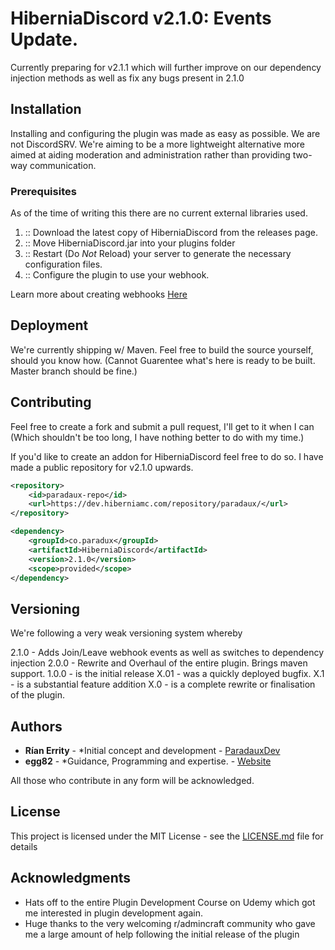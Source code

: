 # HiberniaDiscord v2.1.0: Events Update.

Currently preparing for v2.1.1 which will further improve on our dependency injection methods as well as fix any bugs present in 2.1.0

## Installation

Installing and configuring the plugin was made as easy as possible. We are not DiscordSRV. We're aiming to be a more lightweight alternative more aimed at aiding moderation and administration rather than providing two-way communication.

### Prerequisites

As of the time of writing this there are no current external libraries used.

1.  :: Download the latest copy of HiberniaDiscord from the releases page.
2.  :: Move HiberniaDiscord.jar into your plugins folder
3.  :: Restart (Do *Not* Reload) your server to generate the necessary configuration files.
4.  :: Configure the plugin to use your webhook. 

Learn more about creating webhooks  [Here](https://support.discordapp.com/hc/en-us/articles/228383668-Intro-to-Webhook)
## Deployment

We're currently shipping w/ Maven. Feel free to build the source yourself, should you know how. (Cannot Guarentee what's here is ready to be built. Master branch should be fine.)

## Contributing

Feel free to create a fork and submit a pull request, I'll get to it when I can (Which shouldn't be too long, I have nothing better to do with my time.)

If you'd like to create an addon for HiberniaDiscord feel free to do so. I have made a public repository for v2.1.0 upwards. 
```xml
<repository>
	<id>paradaux-repo</id>
	<url>https://dev.hiberniamc.com/repository/paradaux/</url>
</repository>
```

```xml
<dependency>
	<groupId>co.paradux</groupId>
	<artifactId>HiberniaDiscord</artifactId>
	<version>2.1.0</version>
	<scope>provided</scope>
</dependency>
```



## Versioning

We're following a very weak versioning system whereby

2.1.0 - Adds Join/Leave webhook events as well as switches to dependency injection
2.0.0 - Rewrite and Overhaul of the entire plugin. Brings maven support.
1.0.0 - is the initial release
X.01 - was a quickly deployed bugfix.
X.1 - is a substantial feature addition
X.0 - is a complete rewrite or finalisation of the plugin.

## Authors

* **Rían Errity** - *Initial concept and development - [ParadauxDev](https://paradaux.co)
* **egg82** - *Guidance, Programming and expertise. - [Website](https://egg82.ninja)

All those who contribute in any form will be acknowledged.

## License

This project is licensed under the MIT License - see the [LICENSE.md](LICENSE.md) file for details

## Acknowledgments

* Hats off to the entire Plugin Development Course on Udemy which got me interested in plugin development again.
* Huge thanks to the very welcoming r/admincraft community who gave me a large amount of help following the initial release of the plugin
